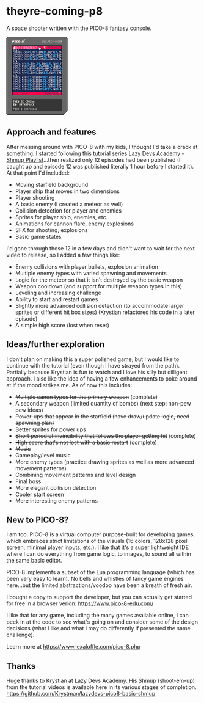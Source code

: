 # theyre-coming-p8
 A space shooter written with the PICO-8 fantasy console.

 ![They're Coming game cartridge](./theyrecoming.p8.png)

## Approach and features

After messing around with PICO-8 with my kids, I thought I'd take a crack at something. I started following this tutorial series [Lazy Devs Academy - Shmup Playlist](https://www.youtube.com/playlist?list=PLea8cjCua_P3Sfq4XJqNVbd1vsWnh7LZd)...then realized only 12 episodes had been published (I caught up and episode 12 was published literally 1 hour before I started it). At that point I'd included:

- Moving starfield background
- Player ship that moves in two dimensions
- Player shooting
- A basic enemy (I created a meteor as well)
- Collision detection for player and enemies
- Sprites for player ship, enemies, etc.
- Animations for cannon flare, enemy explosions
- SFX for shooting, explosions
- Basic game states

I'd gone through those 12 in a few days and didn't want to wait for the next video to release, so I added a few things like:

- Enemy collisions with player bullets, explosion animation
- Multiple enemy types with varied spawning and movements
- Logic for the meteor so that it isn't destroyed by the basic weapon
- Weapon cooldown (and support for multiple weapon types in this)
- Leveling and increasing challenge
- Ability to start and restart games
- Slightly more advanced collision detection (to accommodate larger sprites or different hit box sizes) (Krystian refactored his code in a later episode)
- A simple high score (lost when reset)

## Ideas/further exploration

I don't plan on making this a super polished game, but I would like to continue with the tutorial (even though I have strayed from the path). Partially because Krystian is fun to watch and I love his silly but dilligent approach. I also like the idea of having a few enhancements to poke around at if the mood strikes me. As of now this includes:

- ~~Multiple canon types for the primary weapon~~ (complete)
- A secondary weapon (limited quantity of bombs) (next step: non-pew pew ideas)
- ~~Power-ups that appear in the starfield (have draw/update logic, need spawning plan)~~
- Better sprites for power ups
- ~~Short period of invincibility that follows the player getting hit~~ (complete)
- ~~High score that's not lost with a basic restart~~ (complete)
- ~~Music~~
- Gameplay/level music
- More enemy types (practice drawing sprites as well as more advanced movement patterns)
- Combining movement patterns and level design
- Final boss
- More elegant collision detection
- Cooler start screen
- More interesting enemy patterns

## New to PICO-8?

I am too. PICO-8 is a virtual computer purpose-built for developing games, which embraces strict limitations of the visuals (16 colors, 128x128 pixel screen, minimal player inputs, etc.). I like that it's a super lightweight IDE where I can do everything from game logic, to images, to sound all within the same basic editor.

PICO-8 implements a subset of the Lua programming language (which has been very easy to learn). No bells and whistles of fancy game engines here...but the limited abstractions/voodoo have been a breath of fresh air.

I bought a copy to support the developer, but you can actually get started for free in a browser verion: https://www.pico-8-edu.com/

I like that for any game, including the many games available online, I can peek in at the code to see what's going on and consider some of the design decisions (what I like and what I may do differently if presented the same challenge). 

Learn more at https://www.lexaloffle.com/pico-8.php

## Thanks

Huge thanks to Krystian at Lazy Devs Academy. His Shmup (shoot-em-up) from the tutorial videos is available here in its various stages of completion. https://github.com/Krystman/lazydevs-pico8-basic-shmup
